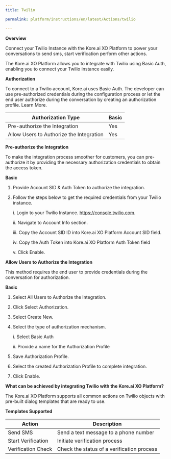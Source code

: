 ```yaml
---
title: Twilio

permalink: platform/instructions/en/latest/Actions/twilio

---
```


<base target="_blank">
<container>

**Overview**

Connect your Twilio Instance with the Kore.ai XO Platform to power your conversations to send sms, start verification perform other actions.

The Kore.ai XO Platform allows you to integrate with Twilio using Basic Auth, enabling you to connect your Twilio instance easily. 

</container>

<container>

**Authorization**
 
To connect to a Twilio account, Kore.ai uses Basic Auth. The developer can use pre-authorized credentials during the configuration process or let the end user authorize during the conversation by creating an authorization profile. Learn More.
 
 
 |Authorization Type                      | Basic |
 |----------------------------------------|-------|
 |Pre-authorize the Integration           |  Yes  |
 |Allow Users to Authorize the Integration|  Yes  |


**Pre-authorize the Integration**
 
 To make the integration process smoother for customers, you can pre-authorize it by providing the necessary authorization credentials to obtain the access token.

**Basic**
 
1. Provide Account SID & Auth Token to authorize the integration.  
2. Follow the steps below to get the required credentials from your Twilio instance.
 
 
      i. Login to your Twilio Instance.  https://console.twilio.com.
      
     ii. Navigate to Account Info section.
  
    iii. Copy the Account SID ID into Kore.ai XO Platform Account SID field.
   
     iv. Copy the Auth Token into Kore.ai XO Platform Auth Token field
  
      v. Click Enable.

 
**Allow Users to Authorize the Integration**
 
This method requires the end user to provide credentials during the conversation for authorization.
 
**Basic**
 
1. Select All Users to Authorize the Integration.
2. Click Select Authorization.
3. Select Create New.
4. Select the type of authorization mechanism. 
 
   i. Select Basic Auth
  
   ii. Provide a name for the Authorization Profile
 
5. Save Authorization Profile.
 
6. Select the created Authorization Profile to complete integration.
 
7. Click Enable.
 
</container>
 
<container>

**What can be achieved by integrating Twilio with the Kore.ai XO Platform?**
 
 The Kore.ai XO Platform supports all common actions on Twilio objects with pre-built dialog templates that are ready to use. 
 
**Templates Supported**

| Action           | Description            |
|------------------|------------------------|
|Send SMS     |Send a text message to a phone number|
|Start Verification  |Initiate verification process|
|Verification Check |Check the status of a verification process|

</container>
